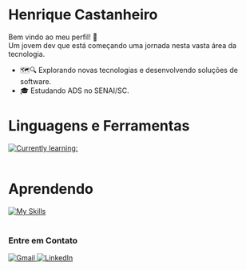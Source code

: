 # Henrique Castanheiro

Bem vindo ao meu perfil! 👀 <br>
Um jovem dev que está começando uma jornada nesta vasta área da tecnologia.

- 🗺️🔍 Explorando novas tecnologias e desenvolvendo soluções de software. <br>
- 🎓 Estudando ADS no SENAI/SC. <br>

# Linguagens e Ferramentas
[![Currently learning:](https://skillicons.dev/icons?i=java,python,eclipse)](https://skillicons.dev)<br><br>

# Aprendendo
[![My Skills](https://skillicons.dev/icons?i=idea,postgresql,git,github)](https://skillicons.dev)<br><br>

<h3>Entre em Contato</h3>

<p align="left">
  <a href="mailto:henrique.castanheirotb@gmail.com" title="Gmail">
    <img src="https://img.shields.io/badge/-Gmail-FF0000?style=flat-square&labelColor=FF0000&logo=gmail&logoColor=white&link=mailto:henrique.castanheirotb@gmail.com" alt="Gmail"/>
  </a>
  <a href="https://www.linkedin.com/in/henrique-castanheiro" title="LinkedIn">
    <img src="https://img.shields.io/badge/-Linkedin-0e76a8?style=flat-square&logo=Linkedin&logoColor=white&link=https://www.linkedin.com/in/henrique-castanheiro" alt="LinkedIn"/>
  </a>
</p>

<!---
henriquecastanheiro/henriquecastanheiro is a ✨ special ✨ repository because its `README.md` (this file) appears on your GitHub profile.
You can click the Preview link to take a look at your changes.
--->
